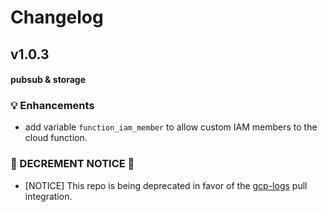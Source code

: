 # Changelog

## v1.0.3
#### **pubsub & storage**
### 💡 Enhancements 
- add variable `function_iam_member` to allow custom IAM members to the cloud function.
### 🛑 DECREMENT NOTICE 🛑
- [NOTICE] This repo is being deprecated in favor of the [gcp-logs](https://coralogix.com/docs/integrations/gcp/gcp-logs/) pull integration.

